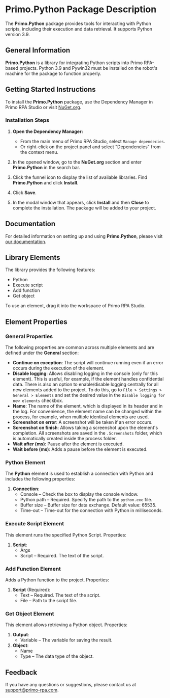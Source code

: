 # Primo.Python Package Description

The **Primo.Python** package provides tools for interacting with Python scripts, including their execution and data retrieval. It supports Python version 3.9.

## General Information

**Primo.Python** is a library for integrating Python scripts into Primo RPA-based projects. Python 3.9 and Pywin32 must be installed on the robot's machine for the package to function properly.

## Getting Started Instructions

To install the **Primo.Python** package, use the Dependency Manager in Primo RPA Studio or visit [NuGet.org](https://www.nuget.org/).

### Installation Steps

1. **Open the Dependency Manager:**
   - From the main menu of Primo RPA Studio, select `Manage dependecies`.
   - Or right-click on the project panel and select "Dependencies" from the context menu.

2. In the opened window, go to the **NuGet.org** section and enter **Primo.Python** in the search bar.

3. Click the funnel icon to display the list of available libraries. Find **Primo.Python** and click **Install**.

4. Click **Save**.

5. In the modal window that appears, click **Install** and then **Close** to complete the installation. The package will be added to your project.

## Documentation

For detailed information on setting up and using **Primo.Python**, please visit [our documentation](https://docs.primo-rpa.com).

## Library Elements

The library provides the following features:

- Python
- Execute script
- Add function
- Get object

To use an element, drag it into the workspace of Primo RPA Studio.

## Element Properties

### General Properties

The following properties are common across multiple elements and are defined under the **General** section:

- **Continue on exception**: The script will continue running even if an error occurs during the execution of the element.
- **Disable logging**: Allows disabling logging in the console (only for this element). This is useful, for example, if the element handles confidential data. There is also an option to enable/disable logging centrally for all new elements added to the project. To do this, go to `File > Settings > General > Elements` and set the desired value in the `Disable logging for new elements` checkbox.
- **Name**: The name of the element, which is displayed in its header and in the log. For convenience, the element name can be changed within the process, for example, when multiple identical elements are used.
- **Screenshot on error**: A screenshot will be taken if an error occurs.
- **Screenshot on finish**: Allows taking a screenshot upon the element's completion. All screenshots are saved in the `.Screenshots` folder, which is automatically created inside the process folder.
- **Wait after (ms)**: Pause after the element is executed.
- **Wait before (ms)**: Adds a pause before the element is executed.

### Python Element

The **Python** element is used to establish a connection with Python and includes the following properties:

1. **Connection**:
   - Console – Check the box to display the console window.
   - Python path – Required. Specify the path to the `python.exe` file.
   - Buffer size – Buffer size for data exchange. Default value: 65535.
   - Time-out – Time-out for the connection with Python in milliseconds.

### Execute Script Element

This element runs the specified Python Script. Properties:

1. **Script**:
   - Args
   - Script – Required. The text of the script.

### Add Function Element

Adds a Python function to the project. Properties:

1. **Script** (Required):
   - Text – Required. The text of the script.
   - File – Path to the script file.

### Get Object Element

This element allows retrieving a Python object. Properties:

1. **Output**:
   - Variable – The variable for saving the result.
2. **Object**:
   - Name
   - Type – The data type of the object.

## Feedback

If you have any questions or suggestions, please contact us at [support@primo-rpa.com](mailto:support@primo-rpa.com).
